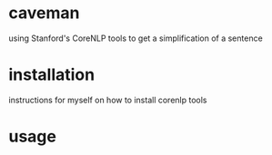 # caveman

using Stanford's CoreNLP tools to get a simplification of a sentence

# installation

instructions for myself on how to install corenlp tools

# usage

